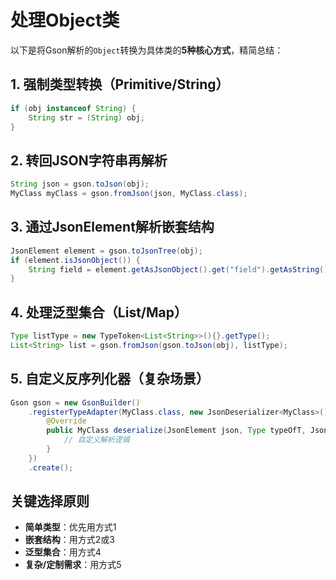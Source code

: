 # 处理Object类

以下是将Gson解析的`Object`转换为具体类的**5种核心方式**，精简总结：

## 1. 强制类型转换（Primitive/String）

```java
if (obj instanceof String) {
    String str = (String) obj;
}
```

## 2. 转回JSON字符串再解析

```java
String json = gson.toJson(obj);
MyClass myClass = gson.fromJson(json, MyClass.class);
```

## 3. 通过JsonElement解析嵌套结构

```java
JsonElement element = gson.toJsonTree(obj);
if (element.isJsonObject()) {
    String field = element.getAsJsonObject().get("field").getAsString();
}
```

## 4. 处理泛型集合（List/Map）

```java
Type listType = new TypeToken<List<String>>(){}.getType();
List<String> list = gson.fromJson(gson.toJson(obj), listType);
```

## 5. 自定义反序列化器（复杂场景）

```java
Gson gson = new GsonBuilder()
    .registerTypeAdapter(MyClass.class, new JsonDeserializer<MyClass>() {
        @Override
        public MyClass deserialize(JsonElement json, Type typeOfT, JsonDeserializationContext context) {
            // 自定义解析逻辑
        }
    })
    .create();
```

## 关键选择原则

- **简单类型**：优先用方式1
- **嵌套结构**：用方式2或3
- **泛型集合**：用方式4
- **复杂/定制需求**：用方式5

